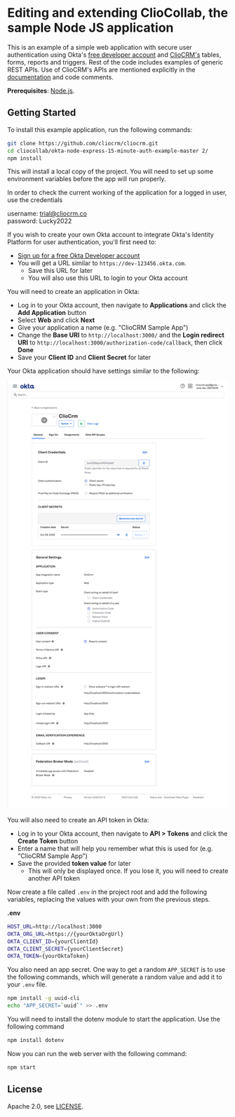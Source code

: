 # Editing and extending ClioCollab, the sample Node JS application

This is an example of a simple web application with secure user authentication using Okta's [free developer account](https://developer.okta.com/signup/) and [ClioCRM's](https://cliosight.co#cliocrm) tables, forms, reports and triggers. Rest of the code includes examples of generic REST APIs. Use of ClioCRM's APIs are mentioned explicitly in the [documentation](https://cliosight.co#cliocrm) and code comments.

**Prerequisites**: [Node.js](https://nodejs.org/en/).

## Getting Started

To install this example application, run the following commands:

```bash
git clone https://github.com/cliocrm/cliocrm.git
cd cliocollab/okta-node-express-15-minute-auth-example-master 2/
npm install
```

This will install a local copy of the project. You will need to set up some environment variables before the app will run properly.

In order to check the current working of the application for a logged in user, use the credentials 

username: trial@cliocrm.co  
password: Lucky2022

If you wish to create your own Okta account to integrate Okta's Identity Platform for user authentication, you'll first need to:

* [Sign up for a free Okta Developer account](https://www.okta.com/developer/signup/)
* You will get a URL similar to `https://dev-123456.okta.com`.
  * Save this URL for later
  * You will also use this URL to login to your Okta account

You will need to create an application in Okta:

* Log in to your Okta account, then navigate to **Applications** and click the **Add Application** button
* Select **Web** and click **Next**
* Give your application a name (e.g. "ClioCRM Sample App")
* Change the **Base URI** to `http://localhost:3000/` and the **Login redirect URI** to `http://localhost:3000/authorization-code/callback`, then click **Done**
* Save your **Client ID** and **Client Secret** for later

Your Okta application should have settings similar to the following:

![Okta Application Settings](okta_new.png)

You will also need to create an API token in Okta:

* Log in to your Okta account, then navigate to **API > Tokens** and click the **Create Token** button
* Enter a name that will help you remember what this is used for (e.g. "ClioCRM Sample App")
* Save the provided **token value** for later
  * This will only be displayed once. If you lose it, you will need to create another API token

Now create a file called `.env` in the project root and add the following variables, replacing the values with your own from the previous steps.

**.env**
```bash
HOST_URL=http://localhost:3000
OKTA_ORG_URL=https://{yourOktaOrgUrl}
OKTA_CLIENT_ID={yourClientId}
OKTA_CLIENT_SECRET={yourClientSecret}
OKTA_TOKEN={yourOktaToken}
```

You also need an app secret. One way to get a random `APP_SECRET` is to use the following commands, which will generate a random value and add it to your `.env` file.

```bash
npm install -g uuid-cli
echo "APP_SECRET=`uuid`" >> .env
```
You will need to install the dotenv module to start the application. Use the following command

```bash
npm install dotenv
```

Now you can run the web server with the following command:

```bash
npm start
```

## License

Apache 2.0, see [LICENSE](LICENSE).
